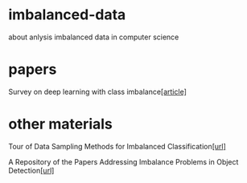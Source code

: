 # imbalanced-data
about anlysis imbalanced data in computer science
# papers
Survey on deep learning with class imbalance[[article]](https://journalofbigdata.springeropen.com/track/pdf/10.1186/s40537-019-0192-5)

# other materials
Tour of Data Sampling Methods for Imbalanced Classification[[url]](https://machinelearningmastery.com/data-sampling-methods-for-imbalanced-classification/)

A Repository of the Papers Addressing Imbalance Problems in Object Detection[[url]](https://github.com/kemaloksuz/ObjectDetectionImbalance)
